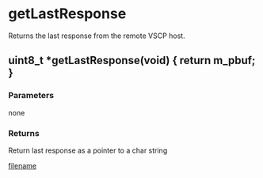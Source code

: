 # getLastResponse

Returns the last response from the remote VSCP host.

## uint8_t *getLastResponse(void) { return m_pbuf; }

### Parameters
none

### Returns
Return last response as a pointer to a char string

[filename](./bottom_copyright.md ':include')

